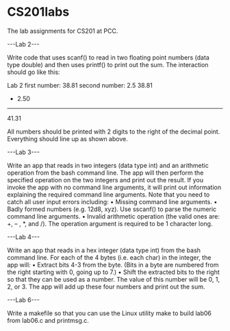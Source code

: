 CS201labs
=========

The lab assignments for CS201 at PCC.

---Lab 2---

Write code that uses scanf() to read in two floating point numbers (data type double) and 
then uses printf() to print out the sum.
The interaction should go like this:

Lab 2
first number: 38.81
second number: 2.5
 38.81
+ 2.50
-----------
 41.31
 
All numbers should be printed with 2 digits to the right of the decimal point. Everything 
should line up as shown above.

---Lab 3---

Write an app that reads in two integers (data type int) and an arithmetic operation from 
the bash command line. The app will then perform the specified operation on the two 
integers and print out the result.
If you invoke the app with no command line arguments, it will print out information 
explaining the required command line arguments.
Note that you need to catch all user input errors including:
  • Missing command line arguments.
  • Badly formed numbers (e.g. 12d8, xyz).
    Use sscanf() to parse the numeric command line arguments.
  • Invalid arithmetic operation (the valid ones are: +, – , *, and /).
    The operation argument is required to be 1 character long.

---Lab 4---

Write an app that reads in a hex integer (data type int) from the bash command line.
For each of the 4 bytes (i.e. each char) in the integer, the app will:
  • Extract bits 4-3 from the byte. (Bits in a byte are numbered from the right starting 
    with 0, going up to 7.)
  • Shift the extracted bits to the right so that they can be used as a number. The value 
    of this number will be 0, 1, 2, or 3.
The app will add up these four numbers and print out the sum.

---Lab 6---

Write a makefile so that you can use the Linux utility make to build lab06 from
lab06.c and printmsg.c.
